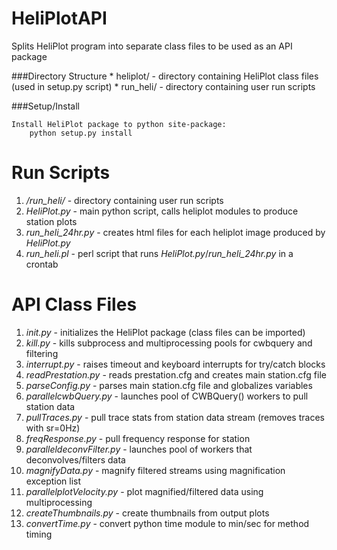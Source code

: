 HeliPlotAPI
===========

Splits HeliPlot program into separate class files to be used as an API package

###Directory Structure
    * heliplot/  - directory containing HeliPlot class files (used in setup.py script)
    * run_heli/  - directory containing user run scripts 

###Setup/Install

    Install HeliPlot package to python site-package:
        python setup.py install

Run Scripts
==========================

1. _/run_heli/_ - directory containing user run scripts
2. _HeliPlot.py_ - main python script, calls heliplot modules to produce station plots
3. _run_heli_24hr.py_ - creates html files for each heliplot image produced by _HeliPlot.py_ 
4. _run_heli.pl_ - perl script that runs _HeliPlot.py_/_run_heli_24hr.py_ in a crontab 

API Class Files
============

1. _init.py_ - initializes the HeliPlot package (class files can be imported)
2. _kill.py_ - kills subprocess and multiprocessing pools for cwbquery and filtering
3. _interrupt.py_ - raises timeout and keyboard interrupts for try/catch blocks 
4. _readPrestation.py_ - reads prestation.cfg and creates main station.cfg file
5. _parseConfig.py_ - parses main station.cfg file and globalizes variables
6. _parallelcwbQuery.py_ - launches pool of CWBQuery() workers to pull station data
7. _pullTraces.py_ - pull trace stats from station data stream (removes traces with sr=0Hz)
8. _freqResponse.py_ - pull frequency response for station
9. _paralleldeconvFilter.py_ - launches pool of workers that deconvolves/filters data 
10. _magnifyData.py_ - magnify filtered streams using magnification exception list
11. _parallelplotVelocity.py_ - plot magnified/filtered data using multiprocessing
12. _createThumbnails.py_ - create thumbnails from output plots
13. _convertTime.py_ - convert python time module to min/sec for method timing
